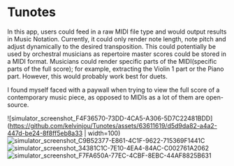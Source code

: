 # Tunotes

In this app, users could feed in a raw MIDI file type and would output results in Music Notation. Currently, it could only render note length, note pitch and adjust dynamically to the desired transposition. This could potentially be used by orchestral musicians as repertoire master scores could be stored in a MIDI format. Musicians could render specific parts of the MIDI(specific parts of the full score); for example, extracting the Violin 1 part or the Piano part. However, this would probably work best for duets. 

I found myself faced with a paywall when trying to view the full score of a contemporary music piece, as opposed to MIDIs as a lot of them are open-source. 


![simulator_screenshot_F4F36570-73DD-4CA5-A306-5D7C22481BDD](https://github.com/kelvinjou/Tunotes/assets/63611619/d5d9da82-a4a2-447d-be24-8f8ff5eb8a33 | width=100)
![simulator_screenshot_C9B52377-E861-4C1F-9622-715369F1441C](https://github.com/kelvinjou/Tunotes/assets/63611619/3f5689d0-676e-470f-90e2-fe5e931da9f8)
![simulator_screenshot_34381C1C-7E10-4EA4-84AC-C002761A2062](https://github.com/kelvinjou/Tunotes/assets/63611619/9228765f-49a2-484c-a68f-1c8efb23cbff)
![simulator_screenshot_F7FA650A-77EC-4CBF-8EBC-44AF8825B631](https://github.com/kelvinjou/Tunotes/assets/63611619/2d7365bb-dc90-4a20-b723-8e7f16c608ec)
